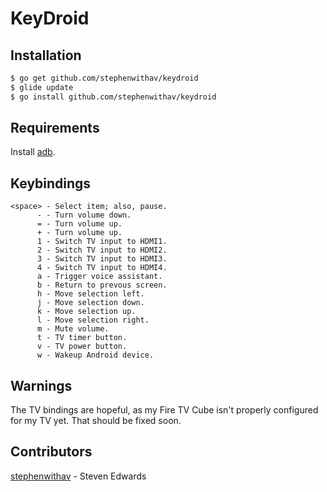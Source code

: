 # KeyDroid

## Installation

```bash
$ go get github.com/stephenwithav/keydroid
$ glide update
$ go install github.com/stephenwithav/keydroid
```


## Requirements

Install [adb](https://developer.android.com/studio/command-line/adb).


## Keybindings

```
<space> - Select item; also, pause.
      - - Turn volume down.
	  = - Turn volume up.
	  + - Turn volume up.
	  1 - Switch TV input to HDMI1.
	  2 - Switch TV input to HDMI2.
	  3 - Switch TV input to HDMI3.
	  4 - Switch TV input to HDMI4.
	  a - Trigger voice assistant.
	  b - Return to prevous screen.
	  h - Move selection left.
	  j - Move selection down.
	  k - Move selection up.
	  l - Move selection right.
	  m - Mute volume.
	  t - TV timer button.
	  v - TV power button.
	  w - Wakeup Android device.
```


## Warnings

The TV bindings are hopeful, as my Fire TV Cube isn't properly
configured for my TV yet.  That should be fixed soon.


## Contributors

[stephenwithav](https://github.com/stephenwithav) - Steven Edwards
